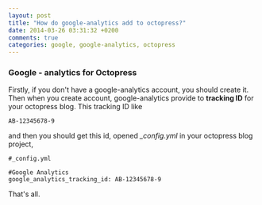 ```yaml
---
layout: post
title: "How do google-analytics add to octopress?"
date: 2014-03-26 03:31:32 +0200
comments: true
categories: google, google-analytics, octopress
---
```


### Google - analytics for Octopress

Firstly, if you don't have a google-analytics account, you should create it. Then when you create account, google-analytics provide to **tracking ID** for your octopress blog. This tracking ID like

    AB-12345678-9
  
and then you should get this id, opened *_config.yml* in your octopress blog project,

    #_config.yml
    
    #Google Analytics
    google_analytics_tracking_id: AB-12345678-9
    
That's all.    
